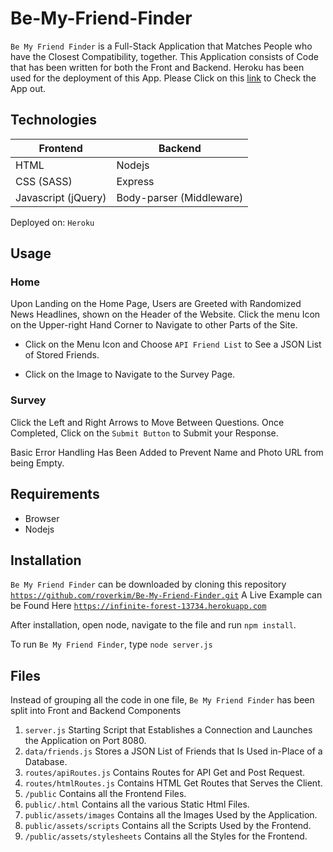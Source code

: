 # Be-My-Friend-Finder
`Be My Friend Finder` is a Full-Stack Application that Matches People who have the Closest Compatibility, together. This Application consists of Code that has been written for both the Front and Backend. Heroku has been used for the deployment of this App. Please Click on this [link](https://infinite-forest-13734.herokuapp.com) to Check the App out.

## Technologies

| Frontend  | Backend |
| ------------- | ------------- |
| HTML | Nodejs |
| CSS (SASS) | Express |
| Javascript (jQuery) | Body-parser (Middleware)|

Deployed on: `Heroku`

## Usage

### Home
Upon Landing on the Home Page, Users are Greeted with Randomized News Headlines, shown on the Header of the Website. Click the menu Icon on the Upper-right Hand Corner to Navigate to other Parts of the Site.

- Click on the Menu Icon and Choose `API Friend List` to See a JSON List of Stored Friends.

- Click on the Image to Navigate to the Survey Page.

### Survey
Click the Left and Right Arrows to Move Between Questions. Once Completed, Click on the `Submit Button` to Submit your Response.

Basic Error Handling Has Been Added to Prevent Name and Photo URL from being Empty.

## Requirements
- Browser
- Nodejs

## Installation

`Be My Friend Finder` can be downloaded by cloning this repository [`https://github.com/roverkim/Be-My-Friend-Finder.git`](https://github.com/roverkim/Be-My-Friend-Finder.git)
A Live Example can be Found Here
[`https://infinite-forest-13734.herokuapp.com`](https://infinite-forest-13734.herokuapp.com)

After installation, open node, navigate to the file and run `npm install`.

To run `Be My Friend Finder`, type `node server.js`


## Files

Instead of grouping all the code in one file, `Be My Friend Finder` has been split into Front and Backend Components

1. `server.js` Starting Script that Establishes a Connection and Launches the Application on Port 8080.
2. `data/friends.js` Stores a JSON List of Friends that Is Used in-Place of a Database.
3. `routes/apiRoutes.js` Contains Routes for API Get and Post Request.
4. `routes/htmlRoutes.js` Contains HTML Get Routes that Serves the Client.
5. `/public` Contains all the Frontend Files.
6. `public/.html` Contains all the various Static Html Files.
7. `public/assets/images` Contains all the Images Used by the Application.
8. `public/assets/scripts` Contains all the Scripts Used by the Frontend.
9. `/public/assets/stylesheets` Contains all the Styles for the Frontend.
